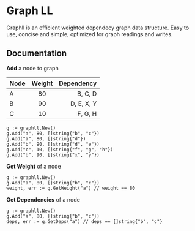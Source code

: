 # Graph LL

Graphll is an efficient weighted dependecy graph data structure. 
Easy to use, concise and simple, optimized for graph readings and writes.

## Documentation

**Add** a node to graph


| Node | Weight | Dependency |
| ------------- |:-----------------:| -------------:|
| A | 80 | B, C, D |
| B | 90 | D, E, X, Y |
| C | 10 | F, G, H |


```golang
g := graphll.New()
g.Add("a", 80, []string{"b", "c"})
g.Add("a", 80, []string{"d"})
g.Add("b", 90, []string{"d", "e"})
g.Add("c", 10, []string{"f", "g", "h"})
g.Add("b", 90, []string{"x", "y"})
```

**Get Weight** of a node

```golang
g := graphll.New()
g.Add("a", 80, []string{"b", "c"})
weight, err := g.GetWeight("a") // weight == 80
```

**Get Dependencies** of a node

```golang
g := graphll.New()
g.Add("a", 80, []string{"b", "c"})
deps, err := g.GetDeps("a") // deps == []string{"b", "c"}
```